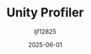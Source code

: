﻿---
title: "Unity Profiler"
date: 2025-06-01
categories: [Note]
tags: [Unity, Unity Tool]
author: "ljf12825"
summary: Usage of Unity Profiler
---

